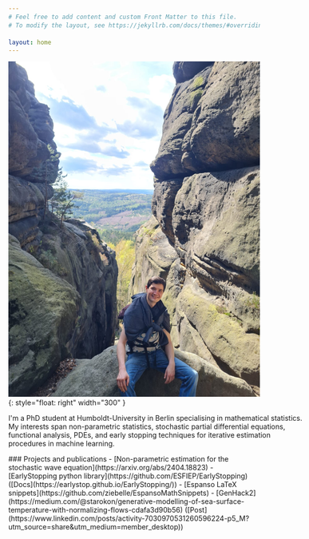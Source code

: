 ```yaml
---
# Feel free to add content and custom Front Matter to this file.
# To modify the layout, see https://jekyllrb.com/docs/themes/#overriding-theme-defaults

layout: home
---
```



![Image](/images/me.jpg){: style="float: right" width="300" }


<div style="width: 600px;">
I'm a PhD student at Humboldt-University in Berlin specialising in mathematical statistics. My interests span non-parametric statistics, stochastic partial differential equations, functional analysis, PDEs, and early stopping techniques for iterative estimation procedures in machine learning.
</div>


<p> </p>
### Projects and publications
- [Non-parametric estimation for the stochastic wave equation](https://arxiv.org/abs/2404.18823)
- [EarlyStopping python library](https://github.com/ESFIEP/EarlyStopping) ([Docs](https://earlystop.github.io/EarlyStopping/))
- [Espanso LaTeX snippets](https://github.com/ziebelle/EspansoMathSnippets)
- [GenHack2](https://medium.com/@starokon/generative-modelling-of-sea-surface-temperature-with-normalizing-flows-cdafa3d90b56) ([Post](https://www.linkedin.com/posts/activity-7030970531260596224-p5_M?utm_source=share&utm_medium=member_desktop))
